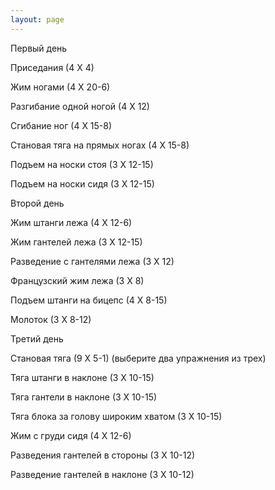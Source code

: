 ```yaml
---
layout: page
---
```

Первый день

Приседания (4 Х 4)

Жим ногами (4 Х 20-6)

Разгибание одной ногой (4 Х 12)

Сгибание ног (4 Х 15-8)

Становая тяга на прямых ногах (4 Х 15-8)

Подъем на носки стоя (3 Х 12-15)

Подъем на носки сидя (3 Х 12-15) 

Второй день

Жим штанги лежа (4 Х 12-6)

Жим гантелей лежа (3 Х 12-15)

Разведение с гантелями лежа (3 Х 12)

Французский жим лежа (3 Х 8)

Подъем штанги на бицепс (4 Х 8-15)

Молоток (3 Х 8-12)

Третий день

Становая тяга (9 Х 5-1) (выберите два упражнения из трех)

Тяга штанги в наклоне (3 Х 10-15)

Тяга гантели в наклоне (3 Х 10-15)

Тяга блока за голову широким хватом (3 Х 10-15)

Жим с груди сидя (4 Х 12-6)

Разведения гантелей в стороны (3 Х 10-12)

Разведение гантелей в наклоне (3 Х 10-12)
